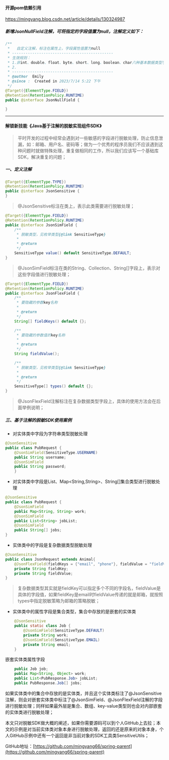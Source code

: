 #### 开源pom依赖引用
https://mingyang.blog.csdn.net/article/details/130324987

##### 新增JsonNullField注解，可将指定的字段值置为null，注解定义如下：

```java
/**
 *   自定义注解，标注在属性上，字段属性值置为null
 * ---------------------------------------------
 * 生效规则：
 * 1.非int、double、float、byte、short、long、boolean、char八种基本数据类型字段才会生效；
 * 2.
 * ---------------------------------------------
 * @author  Emily
 * @since :  Created in 2023/7/14 5:22 下午
 */
@Target({ElementType.FIELD})
@Retention(RetentionPolicy.RUNTIME)
public @interface JsonNullField {

}
```

------

#### 解锁新技能《Java基于注解的脱敏实现组件SDK》

> 平时开发的过程中经常会遇到对一些敏感的字段进行脱敏处理，防止信息泄漏，如：邮箱、用户名、密码等；做为一个优秀的程序员我们不应该遇到这种问题时就做特殊处理，重复做相同的工作，所以我们应该写一个基础库SDK，解决重复的问题；

##### 一、定义注解

```java
@Target({ElementType.TYPE})
@Retention(RetentionPolicy.RUNTIME)
public @interface JsonSensitive {
}
```

> @JsonSensitive标注在类上，表示此类需要进行脱敏处理；

```java
@Target({ElementType.FIELD})
@Retention(RetentionPolicy.RUNTIME)
public @interface JsonSimField {
    /**
     * 脱敏类型，见枚举类型{@link SensitiveType}
     *
     * @return
     */
    SensitiveType value() default SensitiveType.DEFAULT;
}
```

> @JsonSimField标注在类的String、Collection<String>、String[]字段上，表示对这些字段值进行脱敏处理；

```java
@Target({ElementType.FIELD})
@Retention(RetentionPolicy.RUNTIME)
public @interface JsonFlexField {
    /**
     * 要隐藏的参数key名称
     *
     * @return
     */
    String[] fieldKeys() default {};

    /**
     * 要隐藏的参数值的key名称
     *
     * @return
     */
    String fieldValue();

    /**
     * 脱敏类型，见枚举类型{@link SensitiveType}
     *
     * @return
     */
    SensitiveType[] types() default {};
}
```

> @JsonFlexField注解标注在复杂数据类型字段上，具体的使用方法会在后面举例说明；



##### 三、基于注解的脱敏SDK使用案例

- 对实体类中字段为字符串类型脱敏处理

```java
@JsonSensitive
public class PubRequest {
    @JsonSimField(SensitiveType.USERNAME)
    public String username;
    @JsonSimField
    public String password;
    }
```

- 对实体类中字段是List<String>、Map<String,String>、String[]集合类型进行脱敏处理

```java
@JsonSensitive
public class PubRequest {
    @JsonSimField
    public Map<String, String> work;
    @JsonSimField
    public List<String> jobList;
    @JsonSimField
    public String[] jobs;
}
```

- 实体类中的字段是复杂数据类型脱敏处理

```java
@JsonSensitive
public class JsonRequest extends Animal{
    @JsonFlexField(fieldKeys = {"email", "phone"}, fieldValue = "fieldValue", types = {SensitiveType.EMAIL, SensitiveType.PHONE})
    private String fieldKey;
    private String fieldValue;
}
```

> 复杂数据类型其实就是fieldKey可以指定多个不同的字段名，fieldValue是具体的字段值，如果fieldKey是email时fieldValue传递的就是邮箱，就按照types中指定脱敏策略为邮箱的策略脱敏；

- 实体类中的属性字段是集合类型，集合中存放的是嵌套的实体类

```java
    @JsonSensitive
    public static class Job {
        @JsonSimField(SensitiveType.DEFAULT)
        private String work;
        @JsonSimField(SensitiveType.EMAIL)
        private String email;
    }
```

嵌套实体类属性字段

```java
    public Job job;
    public Map<String, Object> work;
    public List<PubResponse.Job> jobList;
    public PubResponse.Job[] jobs;
```

>
如果实体类中的集合中存放的是实体类，并且这个实体类标注了@JsonSensitive注解，则会对嵌套实体类中标注了@JsonSimField、@JsonFlexField注解的字段进行脱敏处理；同样如果最外层是集合、数组、key-value类型则也会对内部嵌套的实体类进行脱敏处理；

本文只对脱敏SDK做大概的阐述，如果你需要源码可以到个人GitHub上去拉；本文的示例是对当前实体类对象本身进行脱敏处理，返回的还是原来的对象本身，个人GitHub示例中还有一个返回是非当前对象的SDK工具类SensitiveUtils；

GitHub地址：[https://github.com/mingyang66/spring-parent](https://github.com/mingyang66/spring-parent)